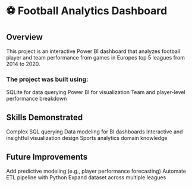 # ⚽ Football Analytics Dashboard
## Overview

This project is an interactive Power BI dashboard that analyzes football player and team performance from games in Europes top 5 leagues from 2014 to 2020.

### The project was built using:

SQLite for data querying
Power BI for visualization
Team and player-level performance breakdown

## Skills Demonstrated
Complex SQL querying
Data modeling for BI dashboards
Interactive and insightful visualization design
Sports analytics domain knowledge

## Future Improvements
Add predictive modeling (e.g., player performance forecasting)
Automate ETL pipeline with Python
Expand dataset across multiple leagues
